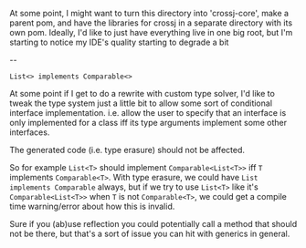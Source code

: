 At some point, I might want to turn this directory into 'crossj-core',
make a parent pom, and have the libraries for crossj in a separate
directory with its own pom.
Ideally, I'd like to just have everything live in one big root, but
I'm starting to notice my IDE's quality starting to degrade a bit


--


`List<> implements Comparable<>`

At some point if I get to do a rewrite with custom type solver, I'd like
to tweak the type system just a little bit to allow some sort of conditional
interface implementation. i.e. allow the user to specify that an interface is
only implemented for a class iff its type arguments implement some other interfaces.

The generated code (i.e. type erasure) should not be affected.

So for example `List<T>` should implement `Comparable<List<T>>` iff `T`
implements `Comparable<T>`. With type erasure, we could have `List implements Comparable`
always, but if we try to use `List<T>` like it's `Comparable<List<T>>` when
`T` is not `Comparable<T>`, we could get a compile time warning/error about how
this is invalid.

Sure if you (ab)use reflection you could potentially call a method that should not
be there, but that's a sort of issue you can hit with generics in general.
